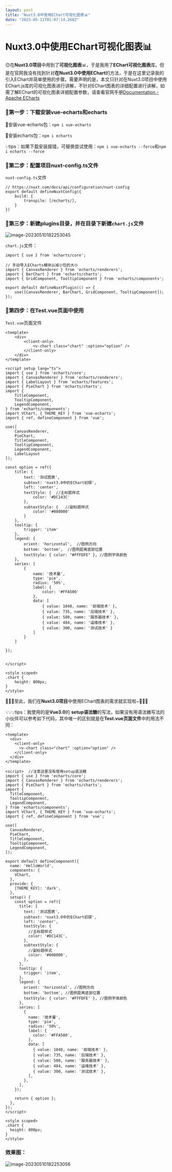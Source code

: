 ```yaml
---
layout: post
title: "Nuxt3.0中使用EChart可视化图表📊"
date: "2023-05-11T01:07:14.268Z"
---
```

Nuxt3.0中使用EChart可视化图表📊
=======================

😊在**Nuxt3.0项目**中用到了**可视化图表**📊，于是我用了**EChart可视化图表**库。但是在官网我没有找到针对**在Nuxt3.0中使用EChart**的方法，于是在这里记录我的引入EChart并简单使用的步骤。需要声明的是，本文只针对在Nuxt3.0项目中使用EChart.js库的可视化图表进行讲解，不针对EChart图表的详细配置进行讲解，如需了解EChart的可视化图表详细配置参数，请查看官网手册[Documentation - Apache ECharts](https://echarts.apache.org/zh/option.html#title)

### 👀第一步：下载安装vue-echarts和echarts

🤖安装vue-echarts包：`npm i vue-echarts`

🤖安装echarts包：`npm i echarts`

💡tips：如果下载安装报错，可替换尝试使用：`npm i vue-echarts --force`和`npm i echarts --force`

### 🚚第二步：配置项目**nuxt-config.ts**文件

`nuxt-config.ts`文件

    // https://nuxt.com/docs/api/configuration/nuxt-config
    export default defineNuxtConfig({
        build: {
            transpile: [/echarts/],
        }
    })
    
    

### 🤖第三步：新建plugins目录，并在目录下新建`chart.js`文件

![image-20230510182253045](https://img2023.cnblogs.com/blog/1824602/202305/1824602-20230510182225279-671258145.png)

`chart.js`文件：

    import { use } from 'echarts/core';
    
    // 手动导入ECharts模块以减小包的大小
    import { CanvasRenderer } from 'echarts/renderers';
    import { BarChart } from 'echarts/charts';
    import { GridComponent, TooltipComponent } from 'echarts/components';
    
    export default defineNuxtPlugin(() => {
        use([CanvasRenderer, BarChart, GridComponent, TooltipComponent]);
    });
    
    

### 🚀第四步：在Test.vue页面中使用

`Test.vue`页面文件

    <template>
        <div>
            <client-only>
                <v-chart class="chart" :option="option" />
            </client-only>
        </div>
    </template>
    
    <script setup lang="ts">
    import { use } from 'echarts/core';
    import { CanvasRenderer } from 'echarts/renderers';
    import { LabelLayout } from 'echarts/features';
    import { PieChart } from 'echarts/charts';
    import {
        TitleComponent,
        TooltipComponent,
        LegendComponent,
    } from 'echarts/components';
    import VChart, { THEME_KEY } from 'vue-echarts';
    import { ref, defineComponent } from 'vue';
    
    use([
        CanvasRenderer,
        PieChart,
        TitleComponent,
        TooltipComponent,
        LegendComponent,
        LabelLayout
    ]);
    
    const option = ref({
        title: {
            text: '测试图表',
            subtext: 'nuxt3.0中的EChart初探',
            left: 'center',
            textStyle: {  //主标题样式
                color: '#DC143C'
            },
            subtextStyle: {   //副标题样式
                color: '#008000'
            }
        },
        tooltip: {
            trigger: 'item'
        },
        legend: {
            orient: 'horizontal',  //图例方向
            bottom: 'bottom',  //图例距离底部位置
            textStyle: { color: "#FFFDFE" }, //图例字体颜色
        },
        series: [
            {
                name: '技术量',
                type: 'pie',
                radius: '50%',
                label: {
                    color: '#FFA500'
                },
                data: [
                    { value: 1048, name: '前端技术' },
                    { value: 735, name: '后端技术' },
                    { value: 580, name: '服务器技术' },
                    { value: 484, name: '运维技术' },
                    { value: 300, name: '测试技术' }
                ]
            }
        ]
    
    });
    
    
    </script>
    
    <style scoped>
    .chart {
        height: 800px;
    }
    </style>
    

🎉🎉🎉至此，我们在**Nuxt3.0项目**中使用EChart图表的需求就实现啦~🎉🎉🎉

💡💡💡tips：我使用的是**Vue3.0**的 **setup语法糖**的写法，如果没有用语法糖写法的小伙伴可以参考如下代码，其中唯一的区别就是在**Test.vue页面文件**中的用法不同：

    <template>
      <div>
        <client-only>
          <v-chart class="chart" :option="option" />
        </client-only>
      </div>
    </template>
    
    <script>  //注意这里没有使用setup语法糖
    import { use } from 'echarts/core';
    import { CanvasRenderer } from 'echarts/renderers';
    import { PieChart } from 'echarts/charts';
    import {
      TitleComponent,
      TooltipComponent,
      LegendComponent,
    } from 'echarts/components';
    import VChart, { THEME_KEY } from 'vue-echarts';
    import { ref, defineComponent } from 'vue';
    
    use([
      CanvasRenderer,
      PieChart,
      TitleComponent,
      TooltipComponent,
      LegendComponent,
    ]);
    
    export default defineComponent({
      name: 'HelloWorld',
      components: {
        VChart,
      },
      provide: {
        [THEME_KEY]: 'dark',
      },
      setup() {
        const option = ref({
          title: {
            text: '测试图表',
            subtext: 'nuxt3.0中的EChart初探',
            left: 'center',
            textStyle: {
              //主标题样式
              color: '#DC143C',
            },
            subtextStyle: {
              //副标题样式
              color: '#008000',
            },
          },
          tooltip: {
            trigger: 'item',
          },
          legend: {
            orient: 'horizontal', //图例方向
            bottom: 'bottom', //图例距离底部位置
            textStyle: { color: '#FFFDFE' }, //图例字体颜色
          },
          series: [
            {
              name: '技术量',
              type: 'pie',
              radius: '50%',
              label: {
                color: '#FFA500',
              },
              data: [
                { value: 1048, name: '前端技术' },
                { value: 735, name: '后端技术' },
                { value: 580, name: '服务器技术' },
                { value: 484, name: '运维技术' },
                { value: 300, name: '测试技术' },
              ],
            },
          ],
        });
    
        return { option };
      },
    });
    </script>
    
    <style scoped>
    .chart {
      height: 800px;
    }
    </style>
    
    

### 效果图：

![image-20230510182253056](https://img2023.cnblogs.com/blog/1824602/202305/1824602-20230510184249913-1136767694.png)